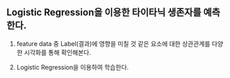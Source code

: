 ## Logistic Regression을 이용한 타이타닉 생존자를 예측한다.


1. feature data 중 Label(결과)에 영향을 미칠 것 같은 요소에 대한 상관관계를 다양한 시각화를 통해 확인해본다.

2. Logistic Regression을 이용하여 학습한다.
